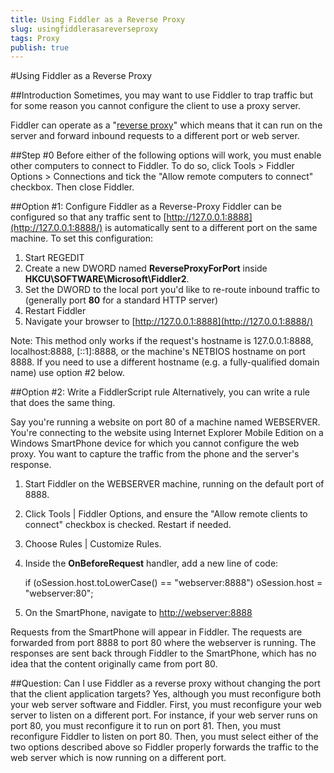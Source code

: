 ```yaml
---
title: Using Fiddler as a Reverse Proxy
slug: usingfiddlerasareverseproxy
tags: Proxy
publish: true
---
```


<!-- http://www.fiddler2.com/Fiddler/help/reverseproxy.asp -->

#Using Fiddler as a Reverse Proxy

##Introduction
Sometimes, you may want to use Fiddler to trap traffic but for some reason you cannot configure the client to use a proxy server. 

Fiddler can operate as a "[reverse proxy](http://en.wikipedia.org/wiki/Reverse_proxy)" which means that it can run on the server and forward inbound requests to a different port or web server.

##Step #0
Before either of the following options will work, you must enable other computers to connect to Fiddler. To do so, click Tools > Fiddler Options > Connections and tick the "Allow remote computers to connect" checkbox. Then close Fiddler.

##Option #1: Configure Fiddler as a Reverse-Proxy
Fiddler can be configured so that any traffic sent to [http://127.0.0.1:8888](http://127.0.0.1:8888/) is automatically sent to a different port on the same machine.  To set this configuration:

1. Start REGEDIT
2. Create a new DWORD named **ReverseProxyForPort** inside **HKCU\SOFTWARE\Microsoft\Fiddler2**.
3. Set the DWORD to the local port you'd like to re-route inbound traffic to (generally port **80** for a standard HTTP server)
4. Restart Fiddler
5. Navigate your browser to [http://127.0.0.1:8888](http://127.0.0.1:8888/)

Note: This method only works if the request's hostname is 127.0.0.1:8888, localhost:8888, [::1]:8888, or the machine's NETBIOS hostname on port 8888. If you need to use a different hostname (e.g. a fully-qualified domain name) use option #2 below.

##Option #2: Write a FiddlerScript rule
Alternatively, you can write a rule that does the same thing.  

Say you're running a website on port 80 of a machine named WEBSERVER.  You're connecting to the website using Internet Explorer Mobile Edition on a Windows SmartPhone device for which you cannot configure the web proxy.  You want to capture the traffic from the phone and the server's response.

1. Start Fiddler on the WEBSERVER machine, running on the default port of 8888.
2. Click Tools | Fiddler Options, and ensure the "Allow remote clients to connect" checkbox is checked.  Restart if needed.
3. Choose Rules | Customize Rules.
4. Inside the **OnBeforeRequest** handler, add a new line of code:

	if (oSession.host.toLowerCase() == "webserver:8888") oSession.host = "webserver:80";
	
5. On the SmartPhone, navigate to [http://webserver:8888](http://webserver:8888)

Requests from the SmartPhone will appear in Fiddler.  The requests are forwarded from port 8888 to port 80 where the webserver is running.  The responses are sent back through Fiddler to the SmartPhone, which has no idea that the content originally came from port 80.

##Question: Can I use Fiddler as a reverse proxy without changing the port that the client application targets?
Yes, although you must reconfigure both your web server software and Fiddler.  First, you must reconfigure your web server to listen on a different port.  For instance, if your web server runs on port 80, you must reconfigure it to run on port 81.  Then, you must reconfigure Fiddler to listen on port 80.  Then, you must select either of the two options described above so Fiddler properly forwards the traffic to the web server which is now running on a different port.